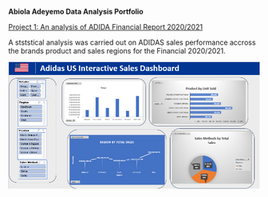 **Abiola Adeyemo Data Analysis Portfolio**

[Project 1: An analysis of ADIDA Financial Report 2020/2021](https://github.com/Biolaraji?tab=repositories)

A stststical analysis was carried out on ADIDAS sales performance accross the brands product and sales regions for the Financial 2020/2021.

![AbiolAdeyemo.png](AbiolaAdeyemo.png)
